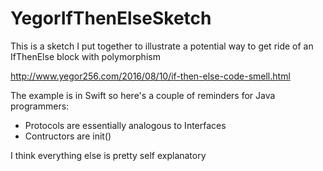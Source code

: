 # YegorIfThenElseSketch
This is a sketch I put together to illustrate a potential way to get ride of an IfThenElse block with polymorphism

http://www.yegor256.com/2016/08/10/if-then-else-code-smell.html

The example is in Swift so here's a couple of reminders for Java programmers:

- Protocols are essentially analogous to Interfaces
- Contructors are init()

I think everything else is pretty self explanatory
